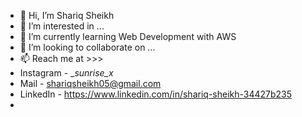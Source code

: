 - 👋 Hi, I’m Shariq Sheikh
- 👀 I’m interested in ...
- 🌱 I’m currently learning Web Development with AWS
- 💞️ I’m looking to collaborate on ...
- 📫 Reach me at >>>
- Instagram - __sunrise_x_
- Mail - shariqsheikh05@gmail.com
- LinkedIn - https://www.linkedin.com/in/shariq-sheikh-34427b235
- 

<!---
shariqsheikh05/shariqsheikh05 is a ✨ special ✨ repository because its `README.md` (this file) appears on your GitHub profile.
You can click the Preview link to take a look at your changes.
--->
